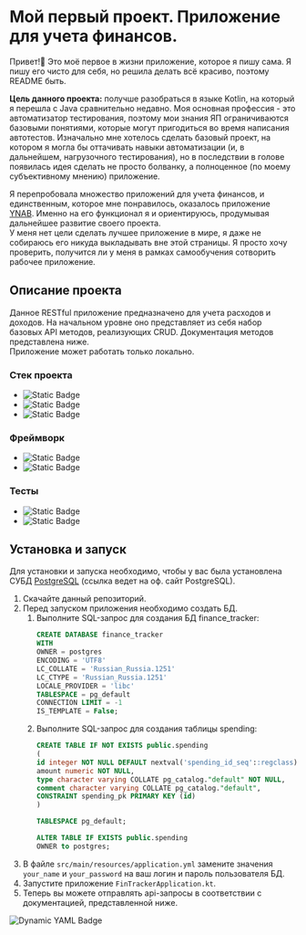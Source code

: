 # Мой первый проект. Приложение для учета финансов.

Привет!👋 Это моё первое в жизни приложение, которое я пишу сама. Я пишу его чисто для себя, но решила делать всё 
красиво, поэтому README быть.

**Цель данного проекта:** получше разобраться в языке Kotlin, на который я перешла с Java сравнительно недавно. 
Моя основная профессия - это автоматизатор тестирования, поэтому мои знания ЯП ограничиваются базовыми понятиями, 
которые могут пригодиться во время написания автотестов.
Изначально мне хотелось сделать базовый проект, на котором я могла бы оттачивать навыки автоматизации 
(и, в дальнейшем, нагрузочного тестирования), но в последствии в голове появилась идея сделать не просто болванку, 
а полноценное (по моему субъективному мнению) приложение.

Я перепробовала множество приложений для учета финансов, и единственным, которое мне понравилось, 
оказалось приложение [YNAB](https://www.ynab.com/). Именно на его функционал я и ориентируюсь, продумывая дальнейшее развитие своего проекта.  
У меня нет цели сделать лучшее приложение в мире, я даже не собираюсь его никуда выкладывать вне этой страницы. 
Я просто хочу проверить, получится ли у меня в рамках самообучения сотворить рабочее приложение.

## Описание проекта
Данное RESTful приложение предназначено для учета расходов и доходов. На начальном уровне оно представляет из себя 
набор базовых API методов, реализующих CRUD. Документация методов представлена ниже.  
Приложение может работать только локально.


### Стек проекта
- ![Static Badge](https://img.shields.io/badge/Kotlin-7f52ff?logo=Kotlin&logoColor=white)
- ![Static Badge](https://img.shields.io/badge/Gradle-02303A?logo=gradle&logoColor=white)
- ![Static Badge](https://img.shields.io/badge/PostgreSQL-4169E1?logo=postgresql&logoColor=white)

### Фреймворк
- ![Static Badge](https://img.shields.io/badge/Spring%20Boot%20Web-6DB33F?logo=spring&logoColor=white)
- ![Static Badge](https://img.shields.io/badge/Spring%20Data%20JPA-6DB33F?logo=spring&logoColor=white)

### Тесты
- ![Static Badge](https://img.shields.io/badge/JUnit%205-25A162?logo=junit5&logoColor=white)
- ![Static Badge](https://img.shields.io/badge/Spring%20Boot%20Test-6DB33F?logo=spring&logoColor=white)

## Установка и запуск
Для установки и запуска необходимо, чтобы у вас была установлена СУБД [PostgreSQL](https://www.postgresql.org/download/)
(ссылка ведет на оф. сайт PostgreSQL).

1. Скачайте данный репозиторий.
2. Перед запуском приложения необходимо создать БД.
   1. Выполните SQL-запрос для создания БД finance_tracker:
      ```sql 
      CREATE DATABASE finance_tracker
      WITH
      OWNER = postgres
      ENCODING = 'UTF8'
      LC_COLLATE = 'Russian_Russia.1251'
      LC_CTYPE = 'Russian_Russia.1251'
      LOCALE_PROVIDER = 'libc'
      TABLESPACE = pg_default
      CONNECTION LIMIT = -1
      IS_TEMPLATE = False;

   2. Выполните SQL-запрос для создания таблицы spending:
      ```sql
      CREATE TABLE IF NOT EXISTS public.spending
      (
      id integer NOT NULL DEFAULT nextval('spending_id_seq'::regclass),
      amount numeric NOT NULL,
      type character varying COLLATE pg_catalog."default" NOT NULL,
      comment character varying COLLATE pg_catalog."default",
      CONSTRAINT spending_pk PRIMARY KEY (id)
      )
   
      TABLESPACE pg_default;
   
      ALTER TABLE IF EXISTS public.spending
      OWNER to postgres;
3. В файле `src/main/resources/application.yml` замените значения `your_name` и `your_password` на ваш логин и пароль пользователя БД.
4. Запустите приложение `FinTrackerApplication.kt`.
5. Теперь вы можете отправлять api-запросы в соответствии с документацией, представленной ниже.

![Dynamic YAML Badge](https://img.shields.io/badge/dynamic/yaml?url=src%2Fmain%2Fresources%2Fopenapi.yaml&query=%24.version)
